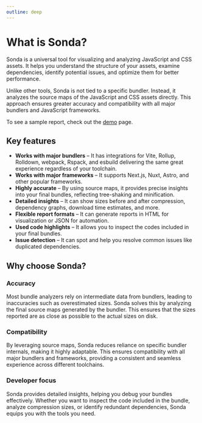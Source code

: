 ```yaml
---
outline: deep
---
```


# What is Sonda?

Sonda is a universal tool for visualizing and analyzing JavaScript and CSS assets. It helps you understand the structure of your assets, examine dependencies, identify potential issues, and optimize them for better performance.

Unlike other tools, Sonda is not tied to a specific bundler. Instead, it analyzes the source maps of the JavaScript and CSS assets directly. This approach ensures greater accuracy and compatibility with all major bundlers and JavaScript frameworks.

To see a sample report, check out the <a href="/demo.html" target="_blank">demo</a> page.

## Key features

- **Works with major bundlers** – It has integrations for Vite, Rollup, Rolldown, webpack, Rspack, and esbuild delivering the same great experience regardless of your toolchain.
- **Works with major frameworks** – It supports Next.js, Nuxt, Astro, and other popular frameworks.
- **Highly accurate** – By using source maps, it provides precise insights into your final bundles, reflecting tree-shaking and minification.
- **Detailed insights** – It can show sizes before and after compression, dependency graphs, download time estimates, and more.
- **Flexible report formats** – It can generate reports in HTML for visualization or JSON for automation.
- **Used code highlights** – It allows you to inspect the codes included in your final bundles.
- **Issue detection** – It can spot and help you resolve common issues like duplicated dependencies.

## Why choose Sonda?

### Accuracy

Most bundle analyzers rely on intermediate data from bundlers, leading to inaccuracies such as overestimated sizes. Sonda solves this by analyzing the final source maps generated by the bundler. This ensures that the sizes reported are as close as possible to the actual sizes on disk.

### Compatibility

By leveraging source maps, Sonda reduces reliance on specific bundler internals, making it highly adaptable. This ensures compatibility with all major bundlers and frameworks, providing a consistent and seamless experience across different toolchains.

### Developer focus

Sonda provides detailed insights, helping you debug your bundles effectively. Whether you want to inspect the code included in the bundle, analyze compression sizes, or identify redundant dependencies, Sonda equips you with the tools you need.

